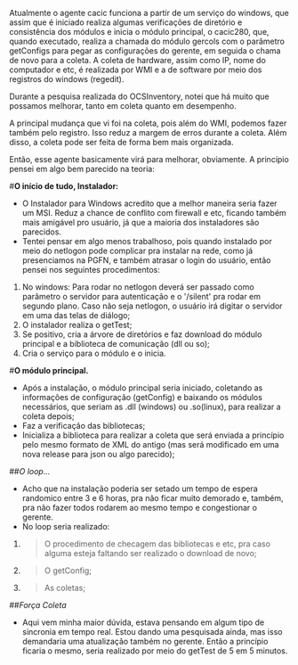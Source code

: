 Atualmente o agente cacic funciona a partir de um serviço do windows, que assim que é iniciado realiza algumas verificações de diretório e consistência dos módulos e inicia o módulo principal, o cacic280, que, quando executado, realiza a chamada do módulo gercols com o parâmetro getConfigs para pegar as configurações do gerente, em seguida o chama de novo para a coleta. A coleta de hardware, assim como IP, nome do computador e etc, é realizada por WMI e a de software por meio dos registros do windows (regedit).

Durante a pesquisa realizada do OCSInventory, notei que há muito que possamos melhorar, tanto em coleta quanto em desempenho.

A principal mudança que vi foi na coleta, pois além do WMI, podemos fazer também pelo registro. Isso reduz a margem de erros durante a coleta. Além disso, a coleta pode ser feita de forma bem mais organizada.

Então, esse agente basicamente virá para melhorar, obviamente. A princípio pensei em algo bem parecido na teoria:

#**O início de tudo, Instalador:**
* O Instalador para Windows acredito que a melhor maneira seria fazer um MSI. Reduz a chance de conflito com firewall e etc, ficando também mais amigável pro usuário, já que a maioria dos instaladores são parecidos.
* Tentei pensar em algo menos trabalhoso, pois quando instalado por meio do netlogon pode complicar pra instalar na rede, como já presenciamos na PGFN, e também atrasar o login do usuário, então pensei nos seguintes procedimentos:
1. No windows: Para rodar no netlogon deverá ser passado como parâmetro o servidor para autenticação e o '/silent' pra rodar em segundo plano. Caso não seja netlogon, o usuário irá digitar o servidor em uma das telas de diálogo;
2. O instalador realiza o getTest;
3. Se positivo, cria a árvore de diretórios e faz download do módulo principal e a biblioteca de comunicação (dll ou so);
4. Cria o serviço para o módulo e o inicia.

#**O módulo principal.**
* Após a instalação, o módulo principal seria iniciado, coletando as informações de configuração (getConfig) e baixando os módulos necessários, que seriam as .dll (windows) ou .so(linux), para realizar a coleta depois;
* Faz a verificação das bibliotecas;
* Inicializa a biblioteca para realizar a coleta que será enviada a princípio pelo mesmo formato de XML do antigo (mas será modificado em uma nova release para json ou algo parecido);

##*O loop...*
* Acho que na instalação poderia ser setado um tempo de espera randomico entre 3 e 6 horas, pra não ficar muito demorado e, também, pra não fazer todos rodarem ao mesmo tempo e congestionar o gerente.
* No loop seria realizado:

1. >O procedimento de checagem das bibliotecas e etc, pra caso alguma esteja faltando ser realizado o download de novo;
2. >O getConfig;
3. >As coletas;

##*Força Coleta*
* Aqui vem minha maior dúvida, estava pensando em algum tipo de sincronia em tempo real. Estou dando uma pesquisada ainda, mas isso demandaria uma atualização também no gerente. Então a princípio ficaria o mesmo, seria realizado por meio do getTest de 5 em 5 minutos.
